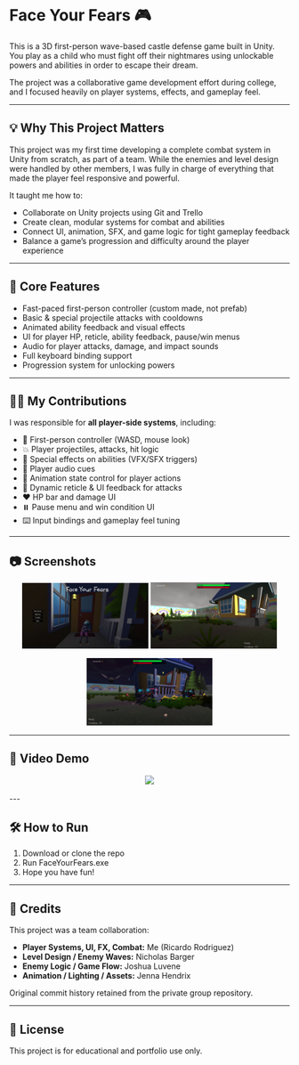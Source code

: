# Face Your Fears 🎮
This is a 3D first-person wave-based castle defense game built in Unity. You play as a child who must fight off their nightmares using unlockable powers and abilities in order to escape their dream.

The project was a collaborative game development effort during college, and I focused heavily on player systems, effects, and gameplay feel.

---

## 💡 Why This Project Matters

This project was my first time developing a complete combat system in Unity from scratch, as part of a team. While the enemies and level design were handled by other members, I was fully in charge of everything that made the player feel responsive and powerful.

It taught me how to:
- Collaborate on Unity projects using Git and Trello
- Create clean, modular systems for combat and abilities
- Connect UI, animation, SFX, and game logic for tight gameplay feedback
- Balance a game’s progression and difficulty around the player experience

---

## 🚀 Core Features

- Fast-paced first-person controller (custom made, not prefab)
- Basic & special projectile attacks with cooldowns
- Animated ability feedback and visual effects
- UI for player HP, reticle, ability feedback, pause/win menus
- Audio for player attacks, damage, and impact sounds
- Full keyboard binding support
- Progression system for unlocking powers

---

## 🧑‍💻 My Contributions

I was responsible for **all player-side systems**, including:

- 🎯 First-person controller (WASD, mouse look)
- 💥 Player projectiles, attacks, hit logic
- 🌟 Special effects on abilities (VFX/SFX triggers)
- 🎵 Player audio cues
- 🔁 Animation state control for player actions
- 🎯 Dynamic reticle & UI feedback for attacks
- ❤️ HP bar and damage UI
- ⏸️ Pause menu and win condition UI
- ⌨️ Input bindings and gameplay feel tuning

---

## 📷 Screenshots

<p align="center">
  <img src="images/GameScreenshot1.PNG" width="45%" />
  <img src="images/GameScreenshot2.PNG" width="45%" />
</p>
<p align="center">
  <img src="images/GameScreenshot3.PNG" width="45%" />
</p>

---

## 🎥 Video Demo

<p align="center">
  <a href="https://youtu.be/p5Ywm48EJu4">
    <img src="https://img.youtube.com/vi/p5Ywm48EJu4/hqdefault.jpg" width="70%" />
  </a>
</p>
---

## 🛠️ How to Run

1. Download or clone the repo
2. Run FaceYourFears.exe
3. Hope you have fun!

---

## 👥 Credits

This project was a team collaboration:

- **Player Systems, UI, FX, Combat:** Me (Ricardo Rodriguez)
- **Level Design / Enemy Waves:** Nicholas Barger
- **Enemy Logic / Game Flow:** Joshua Luvene
- **Animation / Lighting / Assets:** Jenna Hendrix

Original commit history retained from the private group repository.

---

## 📝 License

This project is for educational and portfolio use only.
